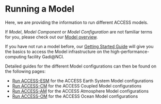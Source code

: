 # Running a Model

Here, we are providing the information to run different ACCESS models.

If *Model*, *Model Component* or *Model Configuration* are not familiar terms for you, please check out our [Model overview](../index.md).

If you have not run a model before, our [Getting Started Guide](./getting_started/access_to_gadi_at_nci.md) will give you the basics to access the Model infrastructure on the high-performance-computing facility Gadi@NCI.

Detailed guides for the different Model configurations can then be found on the following pages:  
-  [Run ACCESS-ESM](./run-access-esm.md) for the ACCESS Earth System Model configurations  
-  [Run ACCESS-CM](./run-access-cm.md) for the ACCESS Coupled Model configurations  
-  [Run ACCESS-AM](./run-access-am.md) for the ACCESS Atmosphere Model configurations  
-  [Run ACCESS-OM](./run-access-om.md) for the ACCESS Ocean Model configurations  